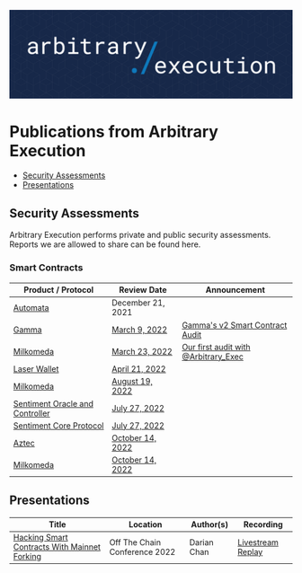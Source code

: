 ![alt text](./AE_logo_GH_2023.png)
# Publications from Arbitrary Execution

* [Security Assessments](#security-assessments)
* [Presentations](#presentations)

## Security Assessments

Arbitrary Execution performs private and public security assessments. Reports we are allowed to share can be found here.

### Smart Contracts

| Product / Protocol | Review Date | Announcement |
| --- | --- | --- |
| [Automata](https://automata.fi) | December 21, 2021 | |
| [Gamma](https://www.gamma.xyz) | [March 9, 2022](assessments/Gamma_20220309.pdf) | [Gamma's v2 Smart Contract Audit](https://medium.com/gamma-strategies/gammas-v2-smart-contract-audits-completed-by-consensys-diligence-arbitrary-execution-29004e6b63c3) |
| [Milkomeda](https://www.milkomeda.com/) | [March 23, 2022](assessments/Milkomeda_20220421.pdf) | [Our first audit with @Arbitrary_Exec](https://twitter.com/Milkomeda_com/status/1507885719242653697) |
| [Laser Wallet](https://github.com/laser-wallet/laser-wallet-contracts) | [April 21, 2022](assessments/LaserWallet_20220323.pdf) | |
| [Milkomeda](https://www.milkomeda.com/) | [August 19, 2022](assessments/Milkomeda_20220819.pdf) | |
| [Sentiment Oracle and Controller](https://sentiment.xyz) | [July 27, 2022](assessments/Sentiment_Oracle_20220727.pdf) | |
| [Sentiment Core Protocol](https://sentiment.xyz) | [July 27, 2022](assessments/Sentiment_Protocol_20220727.pdf) | |
| [Aztec](https://aztec.network/) | [October 14, 2022](assessments/Aztec_20221014.pdf) | |
| [Milkomeda](https://www.milkomeda.com/) | [October 14, 2022](assessments/Milkomeda_20221014.pdf) | |

## Presentations

| Title | Location | Author(s) | Recording |
| --- | --- | --- | --- |
| [Hacking Smart Contracts With Mainnet Forking](presentations/Hacking%20Smart%20Contracts%20With%20Mainnet%20Forking/hacking_smart_contracts_with_mainnet_forking.pdf) | Off The Chain Conference 2022 | Darian Chan | [Livestream Replay](https://youtu.be/RKNPyDGWIrM?t=4851) |